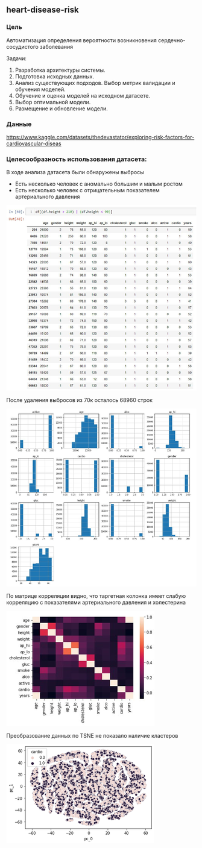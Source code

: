 ## heart-disease-risk


### Цель
Автоматизация определения вероятности возникновения сердечно-сосудистого заболевания

Задачи:
1.	Разработка архитектуры системы.
2.	Подготовка исходных данных.
3.	Анализ существующих подходов. Выбор метрик валидации и обучения моделей.
4.	Обучение и оценка моделей на исходном датасете.
5.	Выбор оптимальной модели.
6.	Размещение и обновление модели.

### Данные

https://www.kaggle.com/datasets/thedevastator/exploring-risk-factors-for-cardiovascular-diseas

### Целесообразность использования датасета:

В ходе анализа датасета были обнаружены выбросы

- Есть несколько человек с аномально большим и малым ростом
- Есть несколько человек с отрицательным показателем артериального давления 

![image-20230309144407855](./images/data.jpg)

После удаления выбросов из 70к осталось 68960 строк

![image-20230309144419661](./images/hist.jpg)

По матрице корреляции видно, что таргетная колонка имеет слабую корреляцию с показателями артериального давления и холестерина

![image-20230309144426021](./images/heatmap.jpg)

Преобразование данных по TSNE не показало наличие кластеров

![image-20230309144426021](./images/tsne.png)
